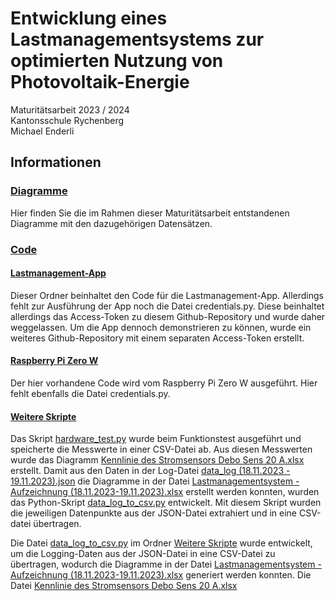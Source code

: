# Entwicklung eines Lastmanagementsystems zur optimierten Nutzung von Photovoltaik-Energie
Maturitätsarbeit 2023 / 2024  
Kantonsschule Rychenberg  
Michael Enderli

## Informationen
### [Diagramme](https://github.com/LaTartaRugaa/Lastmanagement-System/tree/main/Diagramme)
Hier finden Sie die im Rahmen dieser Maturitätsarbeit entstandenen Diagramme mit den dazugehörigen Datensätzen.  


### [Code](https://github.com/LaTartaRugaa/Lastmanagement-System/tree/main/Code)

#### [Lastmanagement-App](https://github.com/LaTartaRugaa/Lastmanagement-System/tree/main/Code/Lastmanagement-App)
Dieser Ordner beinhaltet den Code für die Lastmanagement-App. Allerdings fehlt zur Ausführung der App noch die Datei credentials.py. Diese beinhaltet allerdings das Access-Token zu diesem Github-Repository und wurde daher weggelassen. Um die App dennoch demonstrieren zu können, wurde ein weiteres Github-Repository mit einem separaten Access-Token erstellt.
#### [Raspberry Pi Zero W](https://github.com/LaTartaRugaa/Lastmanagement-System/tree/main/Code/Raspberry%20Pi%20Zero%20W)
Der hier vorhandene Code wird vom Raspberry Pi Zero W ausgeführt. Hier fehlt ebenfalls die Datei credentials.py.
#### [Weitere Skripte](https://github.com/LaTartaRugaa/Lastmanagement-System/tree/main/Code/Weitere%20Skripte)
Das Skript [hardware_test.py](https://github.com/LaTartaRugaa/Lastmanagement-System/blob/main/Code/Weitere%20Skripte/hardware_test.py) wurde beim Funktionstest ausgeführt und speicherte die Messwerte in einer CSV-Datei ab. Aus diesen Messwerten wurde das Diagramm [Kennlinie des Stromsensors Debo Sens 20 A.xlsx](https://github.com/LaTartaRugaa/Lastmanagement-System/blob/main/Diagramme/Kennlinie%20des%20Stromsensors%20Debo%20Sens%2020%20A.xlsx) erstellt.
Damit aus den Daten in der Log-Datei [data_log (18.11.2023 - 19.11.2023).json](https://github.com/LaTartaRugaa/Lastmanagement-System/blob/main/data_log%20(18.11.2023%20-%2019.11.2023).json) die Diagramme in der Datei [Lastmanagementsystem - Aufzeichnung (18.11.2023-19.11.2023).xlsx](https://github.com/LaTartaRugaa/Lastmanagement-System/blob/main/Diagramme/Lastmanagementsystem%20-%20Aufzeichnung%20(18.11.2023-19.11.2023).xlsx) erstellt werden konnten, wurden das Python-Skript [data_log_to_csv.py](https://github.com/LaTartaRugaa/Lastmanagement-System/blob/main/Code/Weitere%20Skripte/data_log_to_csv.py) entwickelt. Mit diesem Skript wurden die jeweiligen Datenpunkte aus der JSON-Datei extrahiert und in eine CSV-datei übertragen.


Die Datei [data_log_to_csv.py](https://github.com/LaTartaRugaa/Lastmanagement-System/blob/main/Code/Weitere%20Skripte/data_log_to_csv.py) im Ordner [Weitere Skripte](https://github.com/LaTartaRugaa/Lastmanagement-System/tree/main/Code/Weitere%20Skripte) wurde entwickelt, um die Logging-Daten aus der JSON-Datei in eine CSV-Datei zu übertragen, wodurch die Diagramme in der Datei [Lastmanagementsystem - Aufzeichnung (18.11.2023-19.11.2023).xlsx](https://github.com/LaTartaRugaa/Lastmanagement-System/blob/main/Diagramme/Lastmanagementsystem%20-%20Aufzeichnung%20(18.11.2023-19.11.2023).xlsx) generiert werden konnten. Die Datei [Kennlinie des Stromsensors Debo Sens 20 A.xlsx](https://github.com/LaTartaRugaa/Lastmanagement-System/blob/main/Diagramme/Kennlinie%20des%20Stromsensors%20Debo%20Sens%2020%20A.xlsx)
